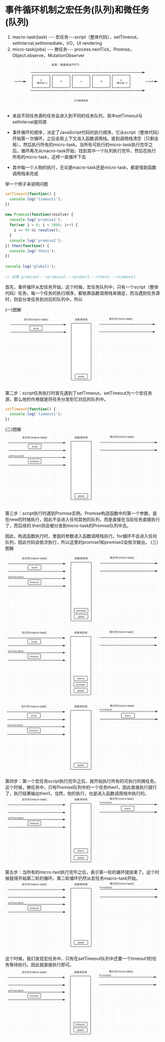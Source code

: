 # 事件循环机制之宏任务(队列)和微任务(队列)

1. macro-task(task) --- 宏任务---script（整体代码），setTimeout，setInterval,setImmediate，I/O，UI rendering
2. micro-task(jobs) --- 微任务--- process.nextTick，Promise，Object.observe，MutationObserver
![队列数据结构](../.vuepress/public/img/event-loop.png)

* 来自不同任务源的任务会进入到不同的任务队列，其中setTimeout与setInterval是同源

* 事件循环的顺序，决定了JavaScript代码的执行顺序。它从script（整体代码）开始第一次循环。之后全局上下文进入函数调用栈。直到调用栈清空（只剩全局），然后执行所有的micro-task。当所有可执行的micro-task执行完毕之后。循环再次从macro-task开始，找到其中一个队列执行完毕，然后在执行所有的micro-task，这样一直循环下去

* 其中每一个人物的执行，无论是macro-task还是micro-task，都是借助函数调用栈来完成

举一个例子来说明问题

```js
setTimeout(function() {
  console.log('timeout1');
})

new Promise(function(resolve) {
  console.log('promise1');
  for(var i = 0; i < 1000; i++) {
    i == 99 && resolve();
  }
  console.log('promise2');
}).then(function() {
  console.log('then1');
})

console.log('global1');

// 结果 promise1--->promise2--->global1--->then1--->timeout1
```

首先，事件循环从宏任务开始，这个时候，宏任务队列中，只有一个script（整体代码）任务。每一个任务的执行顺序，都依靠函数调用栈来搞定，而当遇到任务源时，则会分发任务到对应的队列中，所以

(一)图解
![第一步](../.vuepress/public/img/step1.png)

第二步：script任务执行时首先遇到了setTimeout，setTimeout为一个宏任务源，那么他的作用就是将任务分发到它对应的队列中。

```js
setTimeout(function() {
  console.log('timeout1');
})
```

(二)图解
![第二步](../.vuepress/public/img/step2.png)

第三步：script执行时遇到Promise实例。Promise构造函数中的第一个参数，是在new的时候执行，因此不会进入任何其他的队列，而是直接在当前任务直接执行了，而后续的.then则会被分发到micro-task的Promise队列中去。

因此，构造函数执行时，里面的参数进入函数调用栈执行。for循环不会进入任何队列，因此代码会依次执行，所以这里的promise1和promise2会依次输出。
(三)图解
![第三步](../.vuepress/public/img/step3-1.png)
![第三步](../.vuepress/public/img/step3-2.png)
![第三步](../.vuepress/public/img/step3-3.png)

第四步：第一个宏任务script执行完毕之后，就开始执行所有的可执行的微任务。这个时候，微任务中，只有Promise队列中的一个任务then1，因此直接执行就行了，执行结果输出then1，当然，他的执行，也是进入函数调用栈中执行的。
![第四步](../.vuepress/public/img/step4.png)

第五步：当所有的micro-tast执行完毕之后，表示第一轮的循环就结束了。这个时候就得开始第二轮的循环。第二轮循环仍然从宏任务macro-task开始。
![第五步](../.vuepress/public/img/step5.png)

这个时候，我们发现宏任务中，只有在setTimeout队列中还要一个timeout1的任务等待执行。因此就直接执行即可。
![end](../.vuepress/public/img/stepend.png)

<back-to-top />

